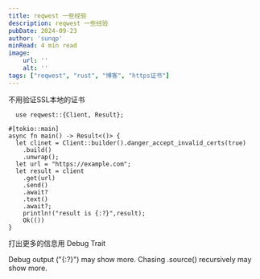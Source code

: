 ```yaml
---
title: reqwest 一些经验
description: reqwest 一些经验
pubDate: 2024-09-23
author: 'sunqp'
minRead: 4 min read
image:
    url: ''
    alt: ''
tags: ["reqwest", "rust", "博客", "https证书"]
---
```


不用验证SSL本地的证书

```
  use reqwest::{Client, Result};

#[tokio::main]
async fn main() -> Result<()> {
  let clinet = Client::builder().danger_accept_invalid_certs(true)
    .build()
    .unwrap();
  let url = "https://example.com";
  let result = client
    .get(url)
    .send()
    .await?
    .text()
    .await?;
    println!("result is {:?}",result);
    Ok(())
}
```

打出更多的信息用 Debug Trait

Debug output ("{:?}") may show more. Chasing .source() recursively may show more.
